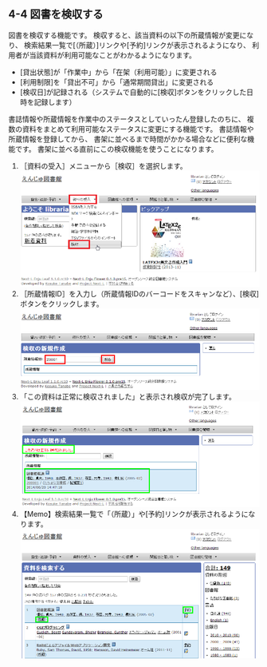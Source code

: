 <a name="4-4" />

4-4 図書を検収する
------------------------

図書を検収する機能です。 
検収すると、該当資料の以下の所蔵情報が変更になり、
検索結果一覧で[（所蔵）]リンクや[予約]リンクが表示されるようになり、
利用者が当該資料が利用可能なことがわかるようになります。

* [貸出状態]が「作業中」から「在架（利用可能）」に変更される 
* [利用制限]を「貸出不可」から「通常期間貸出」に変更される
* [検収日]が記録される（システムで自動的に[検収]ボタンをクリックした日時を記録します）

書誌情報や所蔵情報を作業中のステータスとしていったん登録したのちに、
複数の資料をまとめて利用可能なステータスに変更にする機能です。
書誌情報や所蔵情報を登録してから、
書架に並べるまで時間がかかる場合などに便利な機能です。
書架に並べる直前にこの検収機能を使うことになります。

1. ［資料の受入］メニューから［検収］を選択します。  
   ![システムの設定](assets/images/image_operation_accept.png)
2. ［所蔵情報ID］を入力し（所蔵情報IDのバーコードをスキャンなど）、[検収]ボタンをクリックします。  
   ![所蔵情報IDの入力と検収](assets/images/image_operation_accept_1.png)
3. 「この資料は正常に検収されました」と表示され検収が完了します。 
   ![削除したい図書の所蔵情報ID](assets/images/image_operation_accept_3.png)
4. 【Memo】検索結果一覧で「（所蔵）」や[予約]リンクが表示されるようになります。
   ![検索結果一覧](assets/images/image_operation_accept_5.png)

